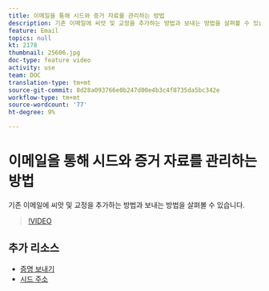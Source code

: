 ```yaml
---
title: 이메일을 통해 시드와 증거 자료를 관리하는 방법
description: 기존 이메일에 씨앗 및 교정을 추가하는 방법과 보내는 방법을 살펴볼 수 있습니다.
feature: Email
topics: null
kt: 2178
thumbnail: 25606.jpg
doc-type: feature video
activity: use
team: DOC
translation-type: tm+mt
source-git-commit: 8d28a093766e0b247d00e4b3c4f8735da5bc342e
workflow-type: tm+mt
source-wordcount: '77'
ht-degree: 9%

---
```



# 이메일을 통해 시드와 증거 자료를 관리하는 방법

기존 이메일에 씨앗 및 교정을 추가하는 방법과 보내는 방법을 살펴볼 수 있습니다.

>[!VIDEO](https://video.tv.adobe.com/v/25606?quality=12)

## 추가 리소스

- [증명 보내기](https://docs.adobe.com/content/help/en/campaign-classic/using/transactional-messaging/message-templates/sending-a-proof.html)
- [시드 주소](https://docs.adobe.com/content/help/en/campaign-classic/using/configuring-campaign-classic/use-a-custom-recipient-table/seed-addresses.html)